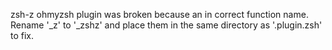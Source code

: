zsh-z ohmyzsh plugin was broken because an in correct function name. Rename '_z' to '_zshz' and place them in the same directory as '.plugin.zsh' to fix.

